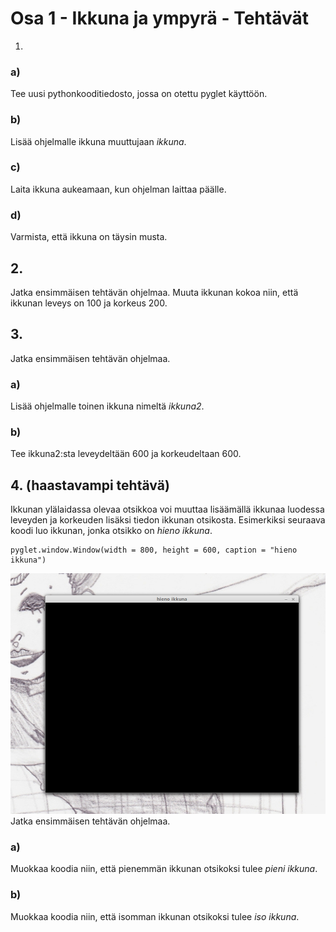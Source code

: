 # Osa 1 - Ikkuna ja ympyrä - Tehtävät

1. 
### a)
Tee uusi pythonkooditiedosto, jossa on otettu pyglet käyttöön.
### b)
Lisää ohjelmalle ikkuna muuttujaan _ikkuna_.
### c)
Laita ikkuna aukeamaan, kun ohjelman laittaa päälle.
### d)
Varmista, että ikkuna on täysin musta.

## 2.
Jatka ensimmäisen tehtävän ohjelmaa.
Muuta ikkunan kokoa niin, että ikkunan leveys on 100 ja korkeus 200.

## 3.
Jatka ensimmäisen tehtävän ohjelmaa.
### a)
Lisää ohjelmalle toinen ikkuna nimeltä _ikkuna2_.
### b)
Tee ikkuna2:sta leveydeltään 600 ja korkeudeltaan 600.


## 4. (haastavampi tehtävä)
Ikkunan ylälaidassa olevaa otsikkoa voi muuttaa lisäämällä ikkunaa luodessa leveyden ja korkeuden lisäksi tiedon ikkunan otsikosta. Esimerkiksi seuraava koodi luo ikkunan, jonka otsikko on _hieno ikkuna_.

```python3
pyglet.window.Window(width = 800, height = 600, caption = "hieno ikkuna")
```
![kuva, jossa ikkunassa lukee _hieno ikkuna_](osa1-kuvat/hieno-ikkuna.png)
Jatka ensimmäisen tehtävän ohjelmaa.
### a)
Muokkaa koodia niin, että pienemmän ikkunan otsikoksi tulee _pieni ikkuna_.
### b)
Muokkaa koodia niin, että isomman ikkunan otsikoksi tulee _iso ikkuna_.

